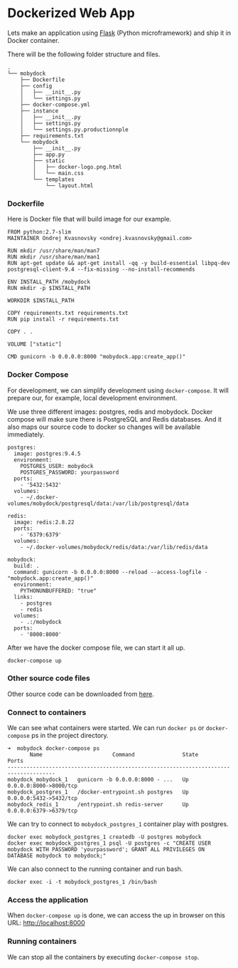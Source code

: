 # Dockerized Web App

Lets make an application using [Flask](http://flask.pocoo.org) \(Python microframework\) and ship it in Docker container.

There will be the following folder structure and files.

```
.
└── mobydock
    ├── Dockerfile
    ├── config
    │   ├── __init__.py
    │   └── settings.py
    ├── docker-compose.yml
    ├── instance
    │   ├── __init__.py
    │   ├── settings.py
    │   └── settings.py.productionnple
    ├── requirements.txt
    └── mobydock
        ├── __init__.py
        ├── app.py
        ├── static
        │   ├── docker-logo.png.html
        │   └── main.css
        └── templates
            └── layout.html
```

### Dockerfile

Here is Docker file that will build image for our example.

```
FROM python:2.7-slim
MAINTAINER Ondrej Kvasnovsky <ondrej.kvasnovsky@gmail.com>

RUN mkdir /usr/share/man/man7
RUN mkdir /usr/share/man/man1
RUN apt-get update && apt-get install -qq -y build-essential libpq-dev postgresql-client-9.4 --fix-missing --no-install-recommends

ENV INSTALL_PATH /mobydock
RUN mkdir -p $INSTALL_PATH

WORKDIR $INSTALL_PATH

COPY requirements.txt requirements.txt
RUN pip install -r requirements.txt

COPY . .

VOLUME ["static"]

CMD gunicorn -b 0.0.0.0:8000 "mobydock.app:create_app()"
```

### Docker Compose

For development, we can simplify development using `docker-compose`. It will prepare our, for example, local development environment.

We use three different images: postgres, redis and mobydock. Docker compose will make sure there is PostgreSQL and Redis databases. And it also maps our source code to docker so changes will be available immediately.

```
postgres:
  image: postgres:9.4.5
  environment:
    POSTGRES_USER: mobydock
    POSTGRES_PASSWORD: yourpassword
  ports:
    - '5432:5432'
  volumes:
    - ~/.docker-volumes/mobydock/postgresql/data:/var/lib/postgresql/data

redis:
  image: redis:2.8.22
  ports:
    - '6379:6379'
  volumes:
    - ~/.docker-volumes/mobydock/redis/data:/var/lib/redis/data

mobydock:
  build: .
  command: gunicorn -b 0.0.0.0:8000 --reload --access-logfile - "mobydock.app:create_app()"
  environment:
    PYTHONUNBUFFERED: "true"
  links:
    - postgres
    - redis
  volumes:
    - .:/mobydock
  ports:
    - '8000:8000'
```

After we have the docker compose file, we can start it all up.

```
docker-compose up
```

### Other source code files

Other source code can be downloaded from [here](https://www.dropbox.com/sh/5l400rrycpe81m5/AACRcys5LusPrgYJchdvKWWla?dl=0).

### Connect to containers

We can see what containers were started. We can run `docker ps` or `docker-compose` ps in the project directory.

```
➜  mobydock docker-compose ps
       Name                      Command               State           Ports
-------------------------------------------------------------------------------------
mobydock_mobydock_1   gunicorn -b 0.0.0.0:8000 - ...   Up      0.0.0.0:8000->8000/tcp
mobydock_postgres_1   /docker-entrypoint.sh postgres   Up      0.0.0.0:5432->5432/tcp
mobydock_redis_1      /entrypoint.sh redis-server      Up      0.0.0.0:6379->6379/tcp
```

We can try to connect to `mobydock_postgres_1` container play with postgres. 

```
docker exec mobydock_postgres_1 createdb -U postgres mobydock
docker exec mobydock_postgres_1 psql -U postgres -c "CREATE USER mobydock WITH PASSWORD 'yourpassword'; GRANT ALL PRIVILEGES ON DATABASE mobydock to mobydock;"
```

We can also connect to the running container and run bash. 

```
docker exec -i -t mobydock_postgres_1 /bin/bash
```

### Access the application

When `docker-compose up` is done, we can access the up in browser on this URL: [http://localhost:8000](http://localhost:8000)

### Running containers

We can stop all the containers by executing `docker-compose stop`.


